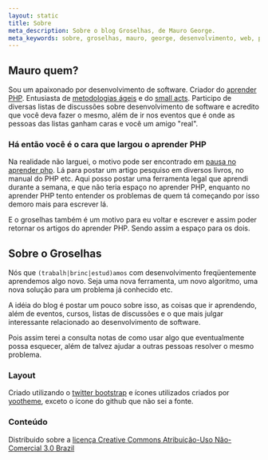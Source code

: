 ```yaml
---
layout: static
title: Sobre
meta_description: Sobre o blog Groselhas, de Mauro George.
meta_keywords: sobre, groselhas, mauro, george, desenvolvimento, web, php, cakephp, ruby, rails, git
---
```


## Mauro quem?

Sou um apaixonado por desenvolvimento de software. Criador do [aprender PHP](http://www.aprenderphp.com.br "o aprender PHP é uma ótima fonte para quem ta iniciando o desenvolvimento com PHP"). Entusiasta de [metodologias ágeis](http://agilemanifesto.org/ "o agile manifesto") e do [small acts](http://smallactsmanifesto.org/ "Small Acts Make Great Revolutions"). Participo de diversas listas de discussões sobre desenvolvimento de software e acredito que você deva fazer o mesmo, além de ir nos eventos que é onde as pessoas das listas ganham caras e você um amigo "real".

### Há então você é o cara que largou o aprender PHP

Na realidade não larguei, o motivo pode ser encontrado em [pausa no aprender php](http://www.aprenderphp.com.br/pagina/o-aprenderphp-nao-acabou-esta-apenas-em-pausa "explica a pausa no aprender PHP"). Lá para postar um artigo pesquiso em diversos livros, no manual do PHP etc. Aqui posso postar uma ferramenta legal que aprendi durante a semana, e que não teria espaço no aprender PHP, enquanto no aprender PHP tento entender os problemas de quem tá começando por isso demoro mais para escrever lá.

E o groselhas também é um motivo para eu voltar e escrever e assim poder retornar os artigos do aprender PHP. Sendo assim a espaço para os dois.

## Sobre o Groselhas

Nós que <code>(trabalh|brinc|estud)amos</code> com desenvolvimento freqüentemente aprendemos algo novo. Seja uma nova ferramenta, um novo algoritmo, uma nova solução para um problema já conhecido etc.

A idéia do blog é postar um pouco sobre isso, as coisas que ir aprendendo, além de eventos, cursos, listas de discussões e o que mais julgar interessante relacionado ao desenvolvimento de software.

Pois assim terei a consulta notas de como usar algo que eventualmente possa esquecer, além de talvez ajudar a outras pessoas resolver o mesmo problema.

### Layout

Criado utilizando o [twitter bootstrap](http://twitter.github.com/bootstrap/) e ícones utilizados criados por [yootheme](http://www.yootheme.com/icons), exceto o ícone do github que não sei a fonte.

### Conteúdo

Distribuido sobre a [licença Creative Commons Atribuição-Uso Não-Comercial 3.0 Brazil](http://creativecommons.org/licenses/by-nc/3.0/br/ "Licença Creative Commons")